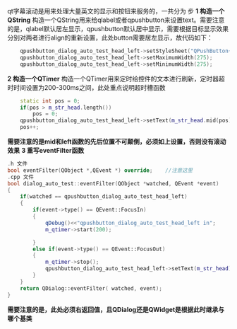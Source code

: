 qt字幕滚动是用来处理大量英文的显示和按钮来服务的，一共分为 步
**1 构造一个QString**
构造一个QString用来给qlabel或者qpushbutton来设置text。需要注意的是，qlabel默认居左显示，qpushbutton默认居中显示，需要根据目标显示效果分别对两者进行align的重新设置，此处button需要居左显示，故代码如下：
```c++
    qpushbutton_dialog_auto_test_head_left->setStyleSheet("QPushButton{text-align : left;}");
    qpushbutton_dialog_auto_test_head_left->setMaximumWidth(275);
    qpushbutton_dialog_auto_test_head_left->setMinimumWidth(275);
```
**2 构造一个QTimer**
构造一个QTimer用来定时给控件的文本进行刷新，定时器超时时间设置为200-300ms之间，此处重点说明超时槽函数
```c++
    static int pos = 0;
    if(pos > m_str_head.length())
        pos = 0;
    qpushbutton_dialog_auto_test_head_left->setText(m_str_head.mid(pos) + m_str_head.left(pos));
    pos++;
```
**需要注意的是mid和left函数的先后位置不可颠倒，必须如上设置，否则没有滚动效果**
**3 重写eventFilter函数**
```c++
.h 文件
bool eventFilter(QObject *,QEvent *) override;    //注意这里
.cpp 文件
bool dialog_auto_test::eventFilter(QObject *watched, QEvent *event)
{
    if(watched == qpushbutton_dialog_auto_test_head_left)
    {
        if(event->type() == QEvent::FocusIn)
        {
            qDebug()<<"qpushbutton_dialog_auto_test_head_left in";
            m_qtimer->start(200);

        }
        else if(event->type() == QEvent::FocusOut)
        {
            m_qtimer->stop();
            qpushbutton_dialog_auto_test_head_left->setText(m_str_head);
        }
    }
    return QDialog::eventFilter( watched, event);
}
```
**需要注意的是，此处必须右返回值，且QDialog还是QWidget是根据此时继承与哪个基类**


